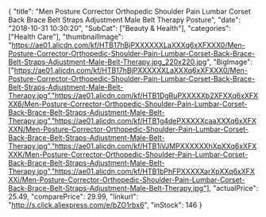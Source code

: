 {
	"title": "Men Posture Corrector Orthopedic Shoulder Pain Lumbar Corset Back Brace Belt Straps Adjustment Male Belt Therapy Posture",
	"date": "2018-10-31 10:30:20",
	"SubCat": ["Beauty & Health"],
	"categories": ["Health Care"],
	"thumbnailImage": "https://ae01.alicdn.com/kf/HTB17hBjPXXXXXXLaXXXq6xXFXXX0/Men-Posture-Corrector-Orthopedic-Shoulder-Pain-Lumbar-Corset-Back-Brace-Belt-Straps-Adjustment-Male-Belt-Therapy.jpg_220x220.jpg",
	"BigImage": ["https://ae01.alicdn.com/kf/HTB17hBjPXXXXXXLaXXXq6xXFXXX0/Men-Posture-Corrector-Orthopedic-Shoulder-Pain-Lumbar-Corset-Back-Brace-Belt-Straps-Adjustment-Male-Belt-Therapy.jpg","https://ae01.alicdn.com/kf/HTB1DgRuPXXXXXb2XFXXq6xXFXXX6/Men-Posture-Corrector-Orthopedic-Shoulder-Pain-Lumbar-Corset-Back-Brace-Belt-Straps-Adjustment-Male-Belt-Therapy.jpg","https://ae01.alicdn.com/kf/HTB1g4dePXXXXXcaaXXXq6xXFXXXN/Men-Posture-Corrector-Orthopedic-Shoulder-Pain-Lumbar-Corset-Back-Brace-Belt-Straps-Adjustment-Male-Belt-Therapy.jpg","https://ae01.alicdn.com/kf/HTB1iVJMPXXXXXXhXpXXq6xXFXXXK/Men-Posture-Corrector-Orthopedic-Shoulder-Pain-Lumbar-Corset-Back-Brace-Belt-Straps-Adjustment-Male-Belt-Therapy.jpg","https://ae01.alicdn.com/kf/HTB1bPhFPXXXXXarXpXXq6xXFXXXi/Men-Posture-Corrector-Orthopedic-Shoulder-Pain-Lumbar-Corset-Back-Brace-Belt-Straps-Adjustment-Male-Belt-Therapy.jpg"],
	"actualPrice": 25.49,
	"comparePrice": 29.99,
	"linkurl": "http://s.click.aliexpress.com/e/bZO1rbx6",
	"inStock": 146
}
